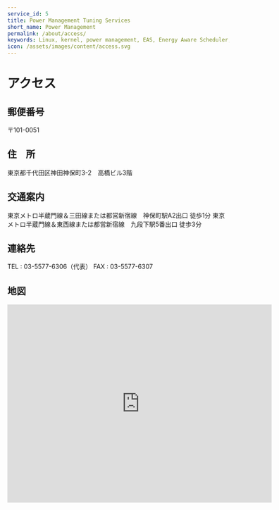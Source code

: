 ```yaml
---
service_id: 5
title: Power Management Tuning Services
short_name: Power Management
permalink: /about/access/
keywords: Linux, kernel, power management, EAS, Energy Aware Scheduler, PSCI
icon: /assets/images/content/access.svg
---
```


# アクセス

## 郵便番号 

〒101-0051  

## 住　所 

東京都千代田区神田神保町3-2　高橋ビル3階  

## 交通案内 

東京メトロ半蔵門線＆三田線または都営新宿線　神保町駅A2出口 徒歩1分 
東京メトロ半蔵門線＆東西線または都営新宿線　九段下駅5番出口 徒歩3分  

## 連絡先 

TEL : 03-5577-6306（代表） 
FAX : 03-5577-6307  

## 地図

<div class="row" id="maps">
<div class="map-responsive">
<!-- <iframe frameborder="0" scrolling="no" marginheight="0" marginwidth="0" src="https://www.openstreetmap.org/export/embed.html?bbox=-0.0020599365234375004%2C52.10344750969288%2C0.166168212890625%2C52.16824652411121&amp;layer=mapnik"></iframe> -->
<iframe src="https://www.google.com/maps/embed?pb=!1m18!1m12!1m3!1d3241.399552632638!2d139.81320425052456!3d35.66716263825427!2m3!1f0!2f0!3f0!3m2!1i1024!2i768!4f13.1!3m3!1m2!1s0x601888551a00299b%3A0x68bd73e12a2bfb66!2z5pel5pys44CB44CSMTM1LTAwMTYg5p2x5Lqs6YO95rGf5p2x5Yy65p2x6Zm977yS5LiB55uu77yS!5e0!3m2!1sja!2stw!4v1564810581698!5m2!1sja!2stw" width="600" height="450" frameborder="0" style="border:0" allowfullscreen></iframe>
</div>
</div>
